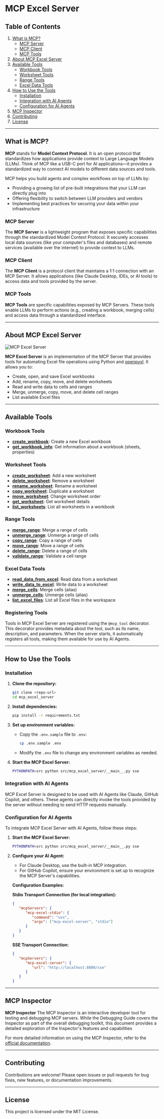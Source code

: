 # MCP Excel Server

## Table of Contents

1. [What is MCP?](#what-is-mcp)
    - [MCP Server](#mcp-server)
    - [MCP Client](#mcp-client)
    - [MCP Tools](#mcp-tools)
2. [About MCP Excel Server](#about-mcp-excel-server)
3. [Available Tools](#available-tools)
    - [Workbook Tools](#workbook-tools)
    - [Worksheet Tools](#worksheet-tools)
    - [Range Tools](#range-tools)
    - [Excel Data Tools](#excel-data-tools)
4. [How to Use the Tools](#how-to-use-the-tools)
    - [Installation](#installation)
    - [Integration with AI Agents](#integration-with-ai-agents)
    - [Configuration for AI Agents](#configuration-for-ai-agents)
5. [MCP Inspector](#mcp-inspector)
6. [Contributing](#contributing)
7. [License](#license)

---

## What is MCP?

**MCP** stands for **Model Context Protocol**. It is an open protocol that standardizes how applications provide context to Large Language Models (LLMs). Think of MCP like a USB-C port for AI applications—it provides a standardized way to connect AI models to different data sources and tools.

MCP helps you build agents and complex workflows on top of LLMs by:
- Providing a growing list of pre-built integrations that your LLM can directly plug into
- Offering flexibility to switch between LLM providers and vendors
- Implementing best practices for securing your data within your infrastructure

### MCP Server
The **MCP Server** is a lightweight program that exposes specific capabilities through the standardized Model Context Protocol. It securely accesses local data sources (like your computer's files and databases) and remote services (available over the internet) to provide context to LLMs.

### MCP Client
The **MCP Client** is a protocol client that maintains a 1:1 connection with an MCP Server. It allows applications (like Claude Desktop, IDEs, or AI tools) to access data and tools provided by the server.

### MCP Tools
**MCP Tools** are specific capabilities exposed by MCP Servers. These tools enable LLMs to perform actions (e.g., creating a workbook, merging cells) and access data through a standardized interface.

---

## About MCP Excel Server

![MCP Excel Server](imgs/mcp_excel_server.jpg)

**MCP Excel Server** is an implementation of the MCP Server that provides tools for automating Excel file operations using Python and [openpyxl](https://openpyxl.readthedocs.io/). It allows you to:
- Create, open, and save Excel workbooks
- Add, rename, copy, move, and delete worksheets
- Read and write data to cells and ranges
- Merge, unmerge, copy, move, and delete cell ranges
- List available Excel files

---

## Available Tools

### Workbook Tools
- **[create_workbook](src/mcp_excel_server/tools/workbook_tools.py)**: Create a new Excel workbook
- **[get_workbook_info](src/mcp_excel_server/tools/workbook_tools.py)**: Get information about a workbook (sheets, properties)

### Worksheet Tools
- **[create_worksheet](src/mcp_excel_server/tools/worksheet_tools.py)**: Add a new worksheet
- **[delete_worksheet](src/mcp_excel_server/tools/worksheet_tools.py)**: Remove a worksheet
- **[rename_worksheet](src/mcp_excel_server/tools/worksheet_tools.py)**: Rename a worksheet
- **[copy_worksheet](src/mcp_excel_server/tools/worksheet_tools.py)**: Duplicate a worksheet
- **[move_worksheet](src/mcp_excel_server/tools/worksheet_tools.py)**: Change worksheet order
- **[get_worksheet](src/mcp_excel_server/tools/worksheet_tools.py)**: Get worksheet details
- **[list_worksheets](src/mcp_excel_server/tools/worksheet_tools.py)**: List all worksheets in a workbook

### Range Tools
- **[merge_range](src/mcp_excel_server/tools/range_tools.py)**: Merge a range of cells
- **[unmerge_range](src/mcp_excel_server/tools/range_tools.py)**: Unmerge a range of cells
- **[copy_range](src/mcp_excel_server/tools/range_tools.py)**: Copy a range of cells
- **[move_range](src/mcp_excel_server/tools/range_tools.py)**: Move a range of cells
- **[delete_range](src/mcp_excel_server/tools/range_tools.py)**: Delete a range of cells
- **[validate_range](src/mcp_excel_server/tools/range_tools.py)**: Validate a cell range

### Excel Data Tools
- **[read_data_from_excel](src/mcp_excel_server/tools/excel_data_tools.py)**: Read data from a worksheet
- **[write_data_to_excel](src/mcp_excel_server/tools/excel_data_tools.py)**: Write data to a worksheet
- **[merge_cells](src/mcp_excel_server/tools/excel_data_tools.py)**: Merge cells (alias)
- **[unmerge_cells](src/mcp_excel_server/tools/excel_data_tools.py)**: Unmerge cells (alias)
- **[list_excel_files](src/mcp_excel_server/tools/excel_data_tools.py)**: List all Excel files in the workspace

### Registering Tools

Tools in MCP Excel Server are registered using the `@mcp_tool` decorator. This decorator provides metadata about the tool, such as its name, description, and parameters. When the server starts, it automatically registers all tools, making them available for use by AI Agents.

---

## How to Use the Tools

### Installation

1. **Clone the repository:**
   ```bash
   git clone <repo-url>
   cd mcp_excel_server
   ```

2. **Install dependencies:**
   ```bash
   pip install -r requirements.txt
   ```

3. **Set up environment variables:**
   - Copy the `.env.sample` file to `.env`:
     ```bash
     cp .env.sample .env
     ```
   - Modify the `.env` file to change any environment variables as needed.

4. **Start the MCP Excel Server:**
   ```bash
   PYTHONPATH=src python src/mcp_excel_server/__main__.py sse
   ```

### Integration with AI Agents

MCP Excel Server is designed to be used with AI Agents like Claude, GitHub Copilot, and others. These agents can directly invoke the tools provided by the server without needing to send HTTP requests manually.

### Configuration for AI Agents

To integrate MCP Excel Server with AI Agents, follow these steps:

1. **Start the MCP Excel Server:**
   ```bash
   PYTHONPATH=src python src/mcp_excel_server/__main__.py sse
   ```

2. **Configure your AI Agent:**
   - For Claude Desktop, use the built-in MCP integration.
   - For GitHub Copilot, ensure your environment is set up to recognize the MCP Server's capabilities.

   **Configuration Examples:**

   **Stdio Transport Connection (for local integration):**
   ```json
   {
      "mcpServers": {
         "mcp-excel-stdio": {
            "command": "uvx",
            "args": ["mcp-excel-server", "stdio"]
         }
      }
   }
   ```

   **SSE Transport Connection:**
   ```json
   {
      "mcpServers": {
         "mcp-excel-server": {
            "url": "http://localhost:8800/sse"
         }
      }
   }
   ```
---

## MCP Inspector

**MCP Inspector** The MCP Inspector is an interactive developer tool for testing and debugging MCP servers. While the Debugging Guide covers the Inspector as part of the overall debugging toolkit, this document provides a detailed exploration of the Inspector's features and capabilities


For more detailed information on using the MCP Inspector, refer to the [official documentation](https://modelcontextprotocol.io/docs/tools/inspector).

---

## Contributing

Contributions are welcome! Please open issues or pull requests for bug fixes, new features, or documentation improvements.

---

## License

This project is licensed under the MIT License. 